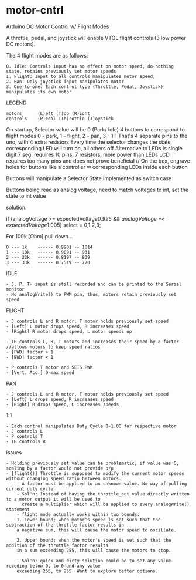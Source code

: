 # motor-cntrl
Arduino DC Motor Control w/ Flight Modes

A throttle, pedal, and joystick will enable VTOL flight controls (3 low power DC motors).

The 4 flight modes are as follows:
	
	0. Idle: Controls input has no effect on motor speed, do-nothing state, retains previously set motor speeds
  	1. Flight: Input to all controls manipulates motor speed,
  	2. Pan: Only joystick input manipulates motor
  	3. One-to-one: Each control type (Throttle, Pedal, Joystick) manipulates its own motor 

LEGEND
	
	motors		(L)eft (T)op (R)ight
	controls	(P)edal (Th)rottle (J)oystick

On startup, 
	Selector value will be 0 (Park/ Idle)
	4 buttons to correspond to flight modes 0 - park, 1 - flight, 2 - pan, 3 - 1:1
	That's 4 separate pins to the uno, with 4 extra resistors
	Every time the selector changes the state, corresponding LED will turn on, all others off
	Alternative to LEDs is single digit 7 seg, requires 10 pins, 7 resistors, more power than LEDs
	LCD requires too many pins and does not prove beneficial
	// On the box, engrave holes for buttons like a controller w corresponding LEDs inside each button
	
Buttons will manipulate a Selector State implemented as switch case

Buttons being read as analog voltage, need to match voltages to int, set the state to int value

solution:

if (analogVoltage >= expectedVoltage*0.995 && analogVoltage =< expectedVoltage*1.005)
	select = 0,1,2,3;

For 100k [Ohm] pull down...

	0 --- 1k  	------ 0.9901 -- 1014
	1 --- 10k	------ 0.9091 -- 931
	2 --- 22k	------ 0.8197 -- 839
	3 --- 33k	------ 0.7519 -- 770


IDLE
	
	- J, P, TH input is still recorded and can be printed to the Serial monitor
	- No analogWrite() to PWM pin, thus, motors retain previously set speed

FLIGHT

	- J controls L and R motor, T motor holds previously set speed
	- [Left] L motor drops speed, R increases speed
	- [Right] R motor drops speed, L motor speeds up

	- TH controls L, R, T motors and increases their speed by a factor //allows motors to keep speed ratios
	- [FWD] factor > 1
	- [BWD] factor < 1
	
	- P controls T motor and SETS PWM
	- [Vert. Acc.] 0-max speed

PAN

	- J controls L and R motor, T motor holds previously set speed
	- [Left] L drops speed, R increases speed
	- [Right] R drops speed, L increases speeds
	
1:1

	- Each control manipulates Duty Cycle 0-1.00 for respective motor
	- J controls L
	- P controls T
	- TH controls R
	
Issues
	
	- Holding previously set value can be problematic; if value was 0, scaling by a factor would not provide o/p
	- [flight()] Throttle is supposed to modify the current motor speeds without changing speed ratio between motors.
		- A factor must be applied to an unknown value. No way of pulling current duty cycle
		- Sol'n: Instead of having the throttle_out value directly written to a motor output it will be used to 
		  create a multiplier which will be applied to every analogWrite() statement
		- flight mode actually works within two bounds:
		1. Lower bound; when motor's speed is set such that the subtraction of the throttle factor results in
		a negative sum, this will cause the motor speed to oscillate. 
		
		2. Upper bound; when the motor's speed is set such that the addition of the throttle factor results 
		in a sum exceeding 255, this will cause the motors to stop.

		- Sol'n: quick and dirty solution could be to set any value receding below 0, to 0 and any value 
		exceeding 255, to 255. Want to explore better options.
